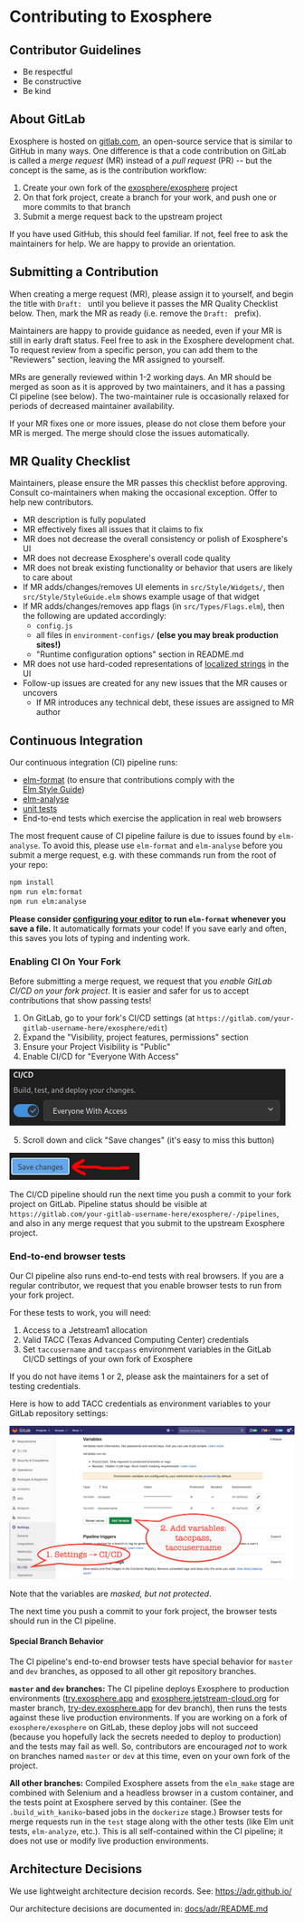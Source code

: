 # Contributing to Exosphere

## Contributor Guidelines

- Be respectful
- Be constructive
- Be kind

## About GitLab

Exosphere is hosted on [gitlab.com](https://gitlab.com), an open-source service that is similar to GitHub in many ways. One difference is that a code contribution on GitLab is called a _merge request_ (MR) instead of a _pull request_ (PR) -- but the concept is the same, as is the contribution workflow:

1. Create your own fork of the [exosphere/exosphere](https://gitlab.com/exosphere/exosphere) project
2. On that fork project, create a branch for your work, and push one or more commits to that branch
3. Submit a merge request back to the upstream project

If you have used GitHub, this should feel familiar. If not, feel free to ask the maintainers for help. We are happy to provide an orientation.

## Submitting a Contribution

When creating a merge request (MR), please assign it to yourself, and begin the title with `Draft: ` until you believe it passes the MR Quality Checklist below. Then, mark the MR as ready (i.e. remove the `Draft: ` prefix).

Maintainers are happy to provide guidance as needed, even if your MR is still in early draft status. Feel free to ask in the Exosphere development chat. To request review from a specific person, you can add them to the "Reviewers" section, leaving the MR assigned to yourself.

MRs are generally reviewed within 1-2 working days. An MR should be merged as soon as it is approved by two maintainers, and it has a passing CI pipeline (see below). The two-maintainer rule is occasionally relaxed for periods of decreased maintainer availability.

If your MR fixes one or more issues, please do not close them before your MR is merged. The merge should close the issues automatically.

## MR Quality Checklist

Maintainers, please ensure the MR passes this checklist before approving. Consult co-maintainers when making the occasional exception. Offer to help new contributors.

- MR description is fully populated
- MR effectively fixes all issues that it claims to fix
- MR does not decrease the overall consistency or polish of Exosphere's UI
- MR does not decrease Exosphere's overall code quality
- MR does not break existing functionality or behavior that users are likely to care about
- If MR adds/changes/removes UI elements in `src/Style/Widgets/`, then `src/Style/StyleGuide.elm` shows example usage of that widget
- If MR adds/changes/removes app flags (in `src/Types/Flags.elm`), then the following are updated accordingly:
  - `config.js`
  - all files in `environment-configs/` **(else you may break production sites!)**
  - "Runtime configuration options" section in README.md
- MR does not use hard-coded representations of [localized strings](docs/nomenclature-reference.md) in the UI
- Follow-up issues are created for any new issues that the MR causes or uncovers
  - If MR introduces any technical debt, these issues are assigned to MR author


## Continuous Integration

Our continuous integration (CI) pipeline runs:

- [elm-format](https://github.com/avh4/elm-format) (to ensure that contributions comply with the   
  [Elm Style Guide](https://elm-lang.org/docs/style-guide))
- [elm-analyse](https://stil4m.github.io/elm-analyse/)
- [unit tests](tests/README.md)
- End-to-end tests which exercise the application in real web browsers 

The most frequent cause of CI pipeline failure is due to issues found by `elm-analyse`. To avoid this, please use `elm-format` and `elm-analyse` before you submit a merge request, e.g. with these commands run from the root of your repo:
 
 ```bash
 npm install
 npm run elm:format
 npm run elm:analyse
 ```

**Please consider [configuring your editor](https://github.com/avh4/elm-format#editor-integration) to run `elm-format` whenever you save a file.** It automatically formats your code! If you save early and often, this saves you lots of typing and indenting work.

### Enabling CI On Your Fork

Before submitting a merge request, we request that you *enable GitLab CI/CD on your fork project*. It is easier and safer for us to accept contributions that show passing tests!

1. On GitLab, go to your fork's CI/CD settings (at `https://gitlab.com/your-gitlab-username-here/exosphere/edit`)
2. Expand the "Visibility, project features, permissions" section
3. Ensure your Project Visibility is "Public"
4. Enable CI/CD for "Everyone With Access"

![Enable CI/CD in project settings](docs/assets/gitlab-enable-ci-cd.png)

5. Scroll down and click "Save changes" (it's easy to miss this button)

![Enable CI/CD in project settings](docs/assets/gitlab-enable-ci-cd-save-changes.png)

The CI/CD pipeline should run the next time you push a commit to your fork project on GitLab. Pipeline status should be visible at `https://gitlab.com/your-gitlab-username-here/exosphere/-/pipelines`, and also in any merge request that you submit to the upstream Exosphere project.

### End-to-end browser tests

Our CI pipeline also runs end-to-end tests with real browsers.  If you are a regular contributor, we request that you enable browser tests to run from your fork project.

For these tests to work, you will need:

1. Access to a Jetstream1 allocation
2. Valid TACC (Texas Advanced Computing Center) credentials
3. Set `taccusername` and `taccpass` environment variables in the GitLab CI/CD settings of your own fork of Exosphere

If you do not have items 1 or 2, please ask the maintainers for a set of testing credentials.

Here is how to add TACC credentials as environment variables to your GitLab repository settings:

![Environment variables for end-to-end browser tests](docs/assets/environment-variables-e2e-browser-tests.png)

Note that the variables are _masked, but not protected_.

The next time you push a commit to your fork project, the browser tests should run in the CI pipeline.

#### Special Branch Behavior

The CI pipeline's end-to-end browser tests have special behavior for `master` and `dev` branches, as opposed to all other git repository branches.

**`master` and `dev` branches:** The CI pipeline deploys Exosphere to production environments ([try.exosphere.app](https://try.exosphere.app/) and [exosphere.jetstream-cloud.org](https://exosphere.jetstream-cloud.org/) for master branch, [try-dev.exosphere.app](https://try-dev.exosphere.app/) for dev branch), then runs the tests against these live production environments. If you are working on a fork of `exosphere/exosphere` on GitLab, these deploy jobs will not succeed (because you hopefully lack the secrets needed to deploy to production) and the tests may fail as well. So, contributors are encouraged _not_ to work on branches named `master` or `dev` at this time, even on your own fork of the project.

**All other branches:** Compiled Exosphere assets from the `elm_make` stage are combined with Selenium and a headless browser in a custom container, and the tests point at Exosphere served by this container. (See the `.build_with_kaniko`-based jobs in the `dockerize` stage.) Browser tests for merge requests run in the `test` stage along with the other tests (like Elm unit tests, `elm-analyze`, etc.). This is all self-contained within the CI pipeline; it does not use or modify live production environments.

## Architecture Decisions

We use lightweight architecture decision records. See: <https://adr.github.io/>

Our architecture decisions are documented in: [docs/adr/README.md](docs/adr/README.md)